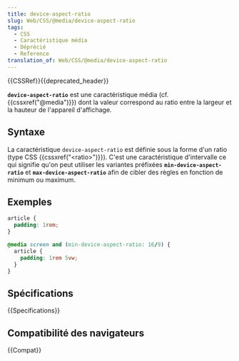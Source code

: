 ```yaml
---
title: device-aspect-ratio
slug: Web/CSS/@media/device-aspect-ratio
tags:
  - CSS
  - Caractéristique média
  - Déprécié
  - Reference
translation_of: Web/CSS/@media/device-aspect-ratio
---
```


{{CSSRef}}{{deprecated_header}}

**`device-aspect-ratio`** est une caractéristique média (cf. {{cssxref("@media")}}) dont la valeur correspond au ratio entre la largeur et la hauteur de l'appareil d'affichage.

## Syntaxe

La caractéristique `device-aspect-ratio` est définie sous la forme d'un ratio (type CSS {{cssxref("&lt;ratio&gt;")}}). C'est une caractéristique d'intervalle ce qui signifie qu'on peut utiliser les variantes préfixées **`min-device-aspect-ratio`** et **`max-device-aspect-ratio`** afin de cibler des règles en fonction de minimum ou maximum.

## Exemples

```css
article {
  padding: 1rem;
}

@media screen and (min-device-aspect-ratio: 16/9) {
  article {
    padding: 1rem 5vw;
  }
}
```

## Spécifications

{{Specifications}}

## Compatibilité des navigateurs

{{Compat}}
